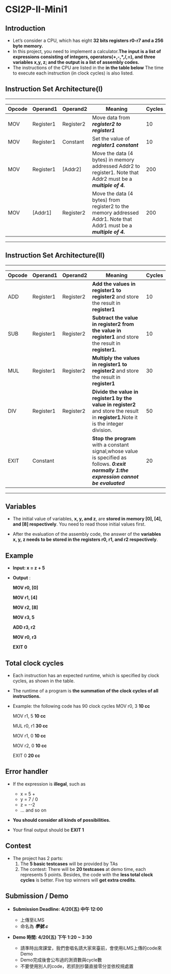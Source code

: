 # CSI2P-II-Mini1



## Introduction

* Let’s consider a CPU, which has eight **32 bits registers r0-r7 and a 256 byte memory.**
* In this project, you need to implement a calculator.**The input is a list of expressions consisting of integers, operators(+,-,*,/,=), and three variables x,y, z; and the output is a list of assembly codes.**
* The instructions of the CPU are listed in the **in the table below** The time to execute each instruction (in clock cycles) is also listed.



## Instruction Set Architecture(I)

****

|Opcode|Operand1|Operand2|Meaning|Cycles|
|---|---|---|---|---|
|MOV|Register1|Register2|Move data from ***register2 to register1***|10|
|MOV|Register1|Constant|Set the value of ***register1 constant***|10|
|MOV|Register1|[Addr2]|Move the data (4 bytes) in memory addressed Addr2 to register1. Note that Addr2 must be a ***multiple of 4.***|200|
|MOV|[Addr1]|Register2|Move the data (4 bytes) from register2 to the memory addressed Addr1. Note that Addr1 must be a ***multiple of 4.***|200|



****

## Instruction Set Architecture(II)

****

|Opcode|Operand1|Operand2|Meaning|Cycles|
|---|---|---|---|---|
|ADD|Register1|Register2|**Add the values in register1 to register2** and store the result in **register1**|10|
|SUB|Register1|Register2|**Subtract the value in register2 from the value in register1** and store the result in **register1.**|10|
|MUL|Register1|Register2|**Multiply the values in register1 to register2** and store the result in **register1**|30|
|DIV|Register1|Register2|**Divide the value in register1 by the value in register2** and store the result in **register1**.Note it is the integer division.|50|
|EXIT|Constant||**Stop the program** with a constant signal,whose value is specified as follows. ***0:exit normally***                       ***1:the expression cannot be evaluated***|20|


****

## Variables

* The initial value of variables, **x, y, and z**, are **stored in memory [0], [4], and [8] respectively**. You need to read those initial values first.

* After the evaluation of the assembly code, the answer of the **variables x, y, z needs to be  stored in the registers r0, r1, and r2 respectively**. 


## Example

* **Input: x = z + 5**
* **Output** :

    **MOV r0, [0]**

    **MOV r1, [4]**

    **MOV r2, [8]**

    **MOV r3, 5**

    **ADD r3, r2**

    **MOV r0, r3**

    **EXIT 0**

## Total clock cycles

* Each instruction has an expected runtime, which is specified by clock cycles, as shown in the table.
* The runtime of a program is **the summation of the clock cycles of all instructions.**
* Example: the following code has 90 clock cycles
    MOV r0, 3        **10 cc**

    MOV r1, 5        **10 cc**

    MUL r0, r1       **30 cc**

    MOV r1, 0        **10 cc**

    MOV r2, 0        **10 cc**

    EXIT 0           **20 cc**

## Error handler

* If the expression is **illegal**, such as
    * x = 5 +
    * y = 7 / 0
    * z = --2
    * ... and so on

* **You should consider all kinds of possibilities.**

* Your final output should be **EXIT 1**

## Contest

* The project has 2 parts:
    1. The **5 basic testcases** will be provided by TAs
    2. The contest: There will be **20 testcases** at demo time, each represents 5 points. Besides, the code with the **less total clock cycles** is better. Five top winners will **get extra credits**.

## Submission / Demo

- **Submission Deadline: 4/20(五) 中午 12:00**
	- 上傳至iLMS
	- 命名為 ***學號.c***

- **Demo 時間: 4/20(五) 下午 1:20 ~ 3:30**
    - 請準時出席課堂，我們會唱名請大家來臺前，會使用iLMS上傳的code來Demo
    - Demo完成後會公布過的測資數與cycle數
    - 不要使用別人的code，若抓到抄襲直接零分並依校規處置

